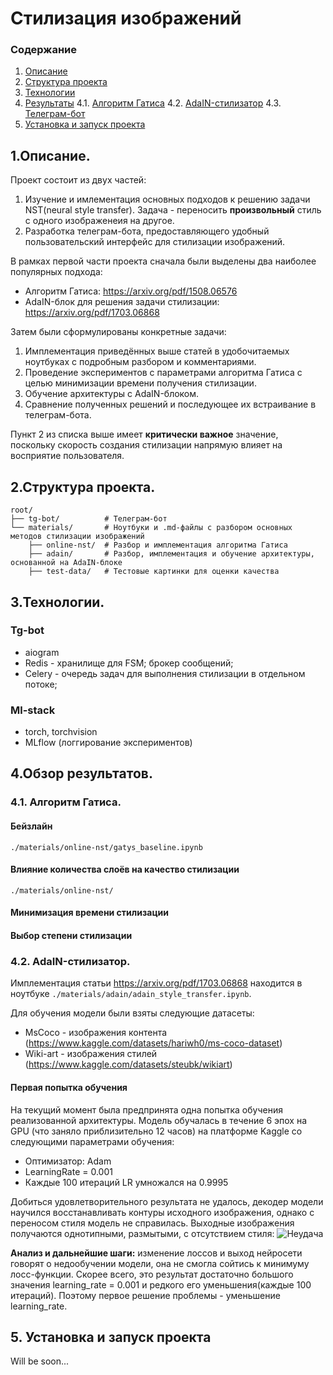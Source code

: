 # Стилизация изображений
### Содержание
1. [Описание](#title1)
2. [Структура проекта](#title2)
3. [Технологии](#title3)
4. [Результаты](#title4)
    4.1. [Алгоритм Гатиса](#title4.1)
    4.2. [AdaIN-стилизатор](#title4.2)
    4.3. [Телеграм-бот](#title4.3)
5. [Установка и запуск проекта](#title5)
   

## <a id="title1">1.Описание.</a>
Проект состоит из двух частей:
1. Изучение и имлементация основных подходов к решению задачи NST(neural style transfer). Задача - переносить __произвольный__ стиль с одного изображенеия на другое.
2. Разработка телеграм-бота, предоставляющего удобный пользовательский интерфейс для стилизации изображений. 

В рамках первой части проекта сначала были выделены два наиболее популярных подхода:
* Алгоритм Гатиса: https://arxiv.org/pdf/1508.06576
* AdaIN-блок для решения задачи стилизации: https://arxiv.org/pdf/1703.06868

Затем были сформулированы конкретные задачи:
1. Имплементация приведённых выше статей в удобочитаемых ноутбуках с подробным разбором и комментариями.
2. Проведение экспериментов с параметрами алгоритма Гатиса с целью минимизации времени получения стилизации.
3. Обучение архитектуры с AdaIN-блоком.
4. Сравнение полученных решений и последующее их встраивание в телеграм-бота.

Пункт 2 из списка выше имеет __критически важное__ значение, поскольку скорость создания стилизации напрямую влияет на восприятие пользователя.

## <a id="title2">2.Структура проекта.</a>
```
root/
├── tg-bot/          # Телеграм-бот
└── materials/       # Ноутбуки и .md-файлы с разбором основных методов стилизации изображений
    ├── online-nst/  # Разбор и имплементация алгоритма Гатиса
    ├── adain/       # Разбор, имплементация и обучение архитектуры, основанной на AdaIN-блоке
    ├── test-data/   # Тестовые картинки для оценки качества  
```

## <a id="title3">3.Технологии.</a>
### Tg-bot
* aiogram
* Redis - хранилище для FSM; брокер сообщений;
* Celery - очередь задач для выполнения стилизации в отдельном потоке;
### Ml-stack
* torch, torchvision
* MLflow (логгирование экспериментов)


## <a id="title4">4.Обзор результатов.</a>
### <a id="title4.1">4.1. Алгоритм Гатиса.</a>
#### Бейзлайн
`./materials/online-nst/gatys_baseline.ipynb`

#### Влияние количества слоёв на качество стилизации
`./materials/online-nst/`
#### Минимизация времени стилизации
#### Выбор степени стилизации

### <a id="title4.2">4.2. AdaIN-стилизатор.</a>
Имплементация статьи https://arxiv.org/pdf/1703.06868 находится в ноутбуке `./materials/adain/adain_style_transfer.ipynb`.

Для обучения модели были взяты следующие датасеты:
* MsCoco - изображения контента (https://www.kaggle.com/datasets/hariwh0/ms-coco-dataset)
* Wiki-art - изображения стилей (https://www.kaggle.com/datasets/steubk/wikiart)

#### Первая попытка обучения
На текущий момент была предпринята одна попытка обучения реализованной архитектуры. Модель обучалась в течение 6 эпох на GPU (что заняло приблизительно 12 часов) на платформе Kaggle со следующими параметрами обучения:
* Оптимизатор: Adam
* LearningRate = 0.001
* Каждые 100 итераций LR умножался на 0.9995

Добиться удовлетворительного результата не удалось, декодер модели научился восстанавливать контуры исходного изображения, однако с переносом стиля модель не справилась. Выходные изображения получаются однотипными, размытыми, с отсутствием стиля:
![Неудача]("report-imgs/adain_bad.")

__Анализ и дальнейшие шаги:__ изменение лоссов и выход нейросети говорят о недообучении модели, она не смогла сойтись к минимуму лосс-функции. Скорее всего, это результат достаточно большого значения learning_rate = 0.001 и редкого его уменьшения(каждые 100 итераций). Поэтому первое решение проблемы - уменьшение learning_rate. 



## <a id="title4">5. Установка и запуск проекта</a>
Will be soon...
